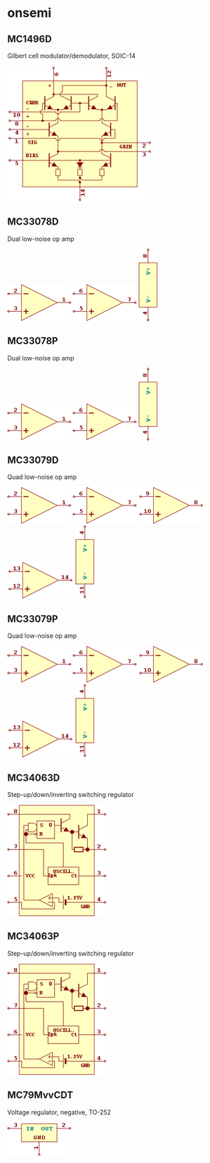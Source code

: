 # onsemi

## MC1496D
Gilbert cell modulator/demodulator, SOIC-14

![MC1496D__1__1](/images/onsemi__MC1496D__1__1.png?raw=true) 

## MC33078D
Dual low-noise op amp

![MC33078D__1__1](/images/LinearTech__LT1813CS8__1__1.png?raw=true) 
![MC33078D__2__1](/images/LinearTech__LT1813CS8__2__1.png?raw=true) 
![MC33078D__3__1](/images/LinearTech__LT1813CS8__3__1.png?raw=true) 

## MC33078P
Dual low-noise op amp

![MC33078P__1__1](/images/LinearTech__LT1813CS8__1__1.png?raw=true) 
![MC33078P__2__1](/images/LinearTech__LT1813CS8__2__1.png?raw=true) 
![MC33078P__3__1](/images/LinearTech__LT1813CS8__3__1.png?raw=true) 

## MC33079D
Quad low-noise op amp

![MC33079D__1__1](/images/LinearTech__LT1813CS8__1__1.png?raw=true) 
![MC33079D__2__1](/images/LinearTech__LT1813CS8__2__1.png?raw=true) 
![MC33079D__3__1](/images/AnalogDevices__AD8554ARUZ__3__1.png?raw=true) 
![MC33079D__4__1](/images/AnalogDevices__AD8554ARUZ__4__1.png?raw=true) 
![MC33079D__5__1](/images/AnalogDevices__AD8554ARUZ__5__1.png?raw=true) 

## MC33079P
Quad low-noise op amp

![MC33079P__1__1](/images/LinearTech__LT1813CS8__1__1.png?raw=true) 
![MC33079P__2__1](/images/LinearTech__LT1813CS8__2__1.png?raw=true) 
![MC33079P__3__1](/images/AnalogDevices__AD8554ARUZ__3__1.png?raw=true) 
![MC33079P__4__1](/images/AnalogDevices__AD8554ARUZ__4__1.png?raw=true) 
![MC33079P__5__1](/images/AnalogDevices__AD8554ARUZ__5__1.png?raw=true) 

## MC34063D
Step-up/down/inverting switching regulator

![MC34063D__1__1](/images/onsemi__MC34063D__1__1.png?raw=true) 

## MC34063P
Step-up/down/inverting switching regulator

![MC34063P__1__1](/images/onsemi__MC34063D__1__1.png?raw=true) 

## MC79MvvCDT
Voltage regulator, negative, TO-252

![MC79MvvCDT__1__1](/images/ST__L79vvCD2T__1__1.png?raw=true) 

